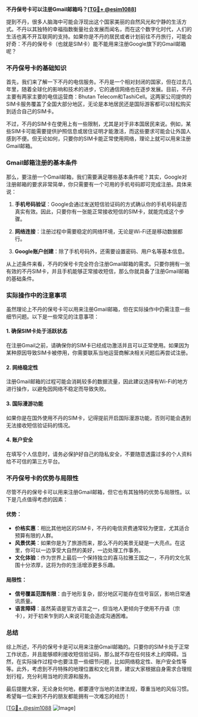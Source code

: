 **不丹保号卡可以注册Gmail邮箱吗？[[TG💪+ @esim1088](https://t.me/s/esim1088)]**

提到不丹，很多人脑海中可能会浮现出这个国家美丽的自然风光和宁静的生活方式。不丹以其独特的幸福指数衡量社会发展而闻名，而在这个数字化时代，人们的生活也离不开互联网的支持。如果你是不丹的居民或者计划前往不丹旅行，可能会好奇：不丹的保号卡（也就是SIM卡）能不能用来注册Google旗下的Gmail邮箱呢？

### 不丹保号卡的基础知识

首先，我们来了解一下不丹的电信服务。不丹是一个相对封闭的国家，但在过去几年里，随着全球化的影响和技术的进步，它的通信网络也在逐步发展。目前，不丹主要有两家主要的电信运营商：Bhutan Telecom和TashiCell。这两家公司提供的SIM卡服务覆盖了全国大部分地区，无论是本地居民还是国际游客都可以轻松购买到适合自己的SIM卡。

不过，不丹的SIM卡在使用上有一些限制，尤其是对于非本国居民来说。例如，某些SIM卡可能需要提供护照信息或居住证明才能激活，而这些要求可能会让外国人感到不便。但无论如何，只要你的SIM卡能正常使用网络，理论上就可以用来注册Gmail邮箱。

### Gmail邮箱注册的基本条件

那么，要注册一个Gmail邮箱，我们需要满足哪些基本条件呢？其实，Google对注册邮箱的要求非常简单，你只需要有一个可用的手机号码即可完成注册。具体来说：

1. **手机号码验证**：Google会通过发送短信验证码的方式确认你的手机号码是否真实有效。因此，只要你有一张能正常接收短信的SIM卡，就能完成这个步骤。
   
2. **网络连接**：注册过程中需要稳定的网络环境，无论是Wi-Fi还是移动数据都行。

3. **Google账户创建**：除了手机号码外，还需要设置密码、用户名等基本信息。

从上述条件来看，不丹的保号卡完全符合注册Gmail邮箱的需求。只要你拥有一张有效的不丹SIM卡，并且手机能够正常接收短信，那么你就具备了注册Gmail邮箱的基础条件。

### 实际操作中的注意事项

虽然理论上不丹的保号卡可以用来注册Gmail邮箱，但在实际操作中仍需注意一些细节问题。以下是一些常见的注意事项：

#### 1. 确保SIM卡处于活跃状态
在注册Gmail之前，请确保你的SIM卡已经成功激活并且可以正常使用。如果因为某种原因导致SIM卡被停用，你需要联系当地运营商解决相关问题后再尝试注册。

#### 2. 网络稳定性
注册Gmail邮箱的过程可能会消耗较多的数据流量，因此建议选择有Wi-Fi的地方进行操作，以避免因网络不稳定而导致失败。

#### 3. 国际漫游功能
如果你是在国外使用不丹的SIM卡，记得提前开启国际漫游功能，否则可能会遇到无法接收短信验证码的情况。

#### 4. 账户安全
在填写个人信息时，请务必保护好自己的隐私安全，不要随意透露过多的个人资料给不可信的第三方平台。

### 不丹保号卡的优势与局限性

尽管不丹的保号卡可以用来注册Gmail邮箱，但它也有其独特的优势与局限性。以下是几点值得考虑的因素：

#### 优势：
- **价格实惠**：相比其他地区的SIM卡，不丹的电信资费通常较为便宜，尤其适合预算有限的人群。
- **风景优美**：如果你是为了旅游而来，那么不丹的美景无疑是一大亮点。在这里，你可以一边享受大自然的美好，一边处理工作事务。
- **文化体验**：作为世界上最后一个保持独立的喜马拉雅王国之一，不丹的文化氛围十分浓厚，这将为你的生活增添更多乐趣。

#### 局限性：
- **信号覆盖范围有限**：由于地形复杂，部分地区可能存在信号盲区，影响日常通讯质量。
- **语言障碍**：虽然英语是官方语言之一，但当地人更倾向于使用不丹语（宗卡），对于初来乍到的人来说可能会造成沟通困难。

### 总结

综上所述，不丹的保号卡是可以用来注册Gmail邮箱的。只要你的SIM卡处于正常工作状态，并且能够顺利接收短信验证码，那么就不存在任何技术上的障碍。当然，在实际操作过程中也要注意一些细节问题，比如网络稳定性、账户安全性等等。此外，考虑到不丹特殊的地理位置和文化背景，建议大家根据自身需求合理规划行程，充分利用当地的资源和服务。

最后提醒大家，无论身处何地，都要遵守当地的法律法规，尊重当地的风俗习惯。希望每一位来到不丹的朋友都能拥有一次难忘的经历！

[[TG💪+ @esim1088](https://t.me/s/esim1088) ![Image](https://i.postimg.cc/4NQfJmqS/Snipaste-2025-05-13-00-14-12.png)]